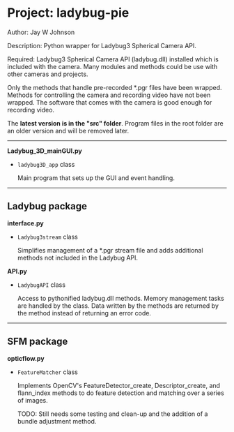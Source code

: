 Project: ladybug-pie
====================
Author: Jay W Johnson

Description:
Python wrapper for Ladybug3 Spherical Camera API.

Required:
Ladybug3 Spherical Camera API (ladybug.dll) installed which is included with the camera. Many modules and methods could be use with other cameras and projects.

Only the methods that handle pre-recorded *.pgr files have been wrapped. Methods for controlling the camera and recording video have not been wrapped. The software that comes with the camera is good enough for recording video.

The **latest version is in the "src" folder**. Program files in the root folder are an older version and will be removed later.
***
**Ladybug_3D_mainGUI.py**
* `ladybug3D_app` class

    Main program that sets up the GUI and event handling.

***
Ladybug package
---------------
**interface.py**
* `Ladybug3stream` class

    Simplifies management of a *.pgr stream file and adds additional methods not included in the Ladybug API.

**API.py**
* `LadybugAPI` class

    Access to pythonified ladybug.dll methods.
    Memory management tasks are handled by the class.
    Data written by the methods are returned by the method instead of returning an error code.

***
SFM package
-----------
**opticflow.py**
* `FeatureMatcher` class

    Implements OpenCV's FeatureDetector_create, Descriptor_create, and flann_index methods to do feature detection and matching over a series of images.
    
    TODO: Still needs some testing and clean-up and the addition of a bundle adjustment method.




